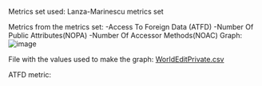 Metrics set used: Lanza-Marinescu metrics set

Metrics from the metrics set: -Access To Foreign Data (ATFD)
                              -Number Of Public Attributes(NOPA)
                              -Number Of Accessor Methods(NOAC)
Graph:
![image](https://github.com/user-attachments/assets/4abbc9f8-0459-4ca5-81bd-afa26cc59a14)

File with the values used to make the graph:
[WorldEditPrivate.csv](https://github.com/user-attachments/files/17679039/WorldEditPrivate.csv)

ATFD metric:
